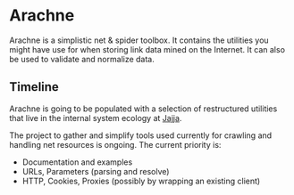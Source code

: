 # Arachne

Arachne is a simplistic net &amp; spider toolbox. It contains the utilities you might have use for when storing link data mined on the Internet. It can also be used to validate and normalize data.

## Timeline

Arachne is going to be populated with a selection of restructured utilities that live in the internal system ecology at [Jajja][1].

The project to gather and simplify tools used currently for crawling and handling net resources is ongoing. The current priority is:

* Documentation and examples
* URLs, Parameters (parsing and resolve)
* HTTP, Cookies, Proxies (possibly by wrapping an existing client)

[1]: http://www.jajja.com
